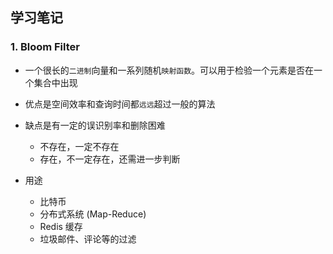 ## 学习笔记

### 1. Bloom Filter
  - 一个很长的`二进制`向量和一系列随机`映射函数`。可以用于检验一个元素是否在一个集合中出现
  - 优点是空间效率和查询时间都`远远`超过一般的算法
  - 缺点是有一定的误识别率和删除困难
    
    - 不存在，一定不存在
    - 存在，不一定存在，还需进一步判断
  - 用途
    
    - 比特币
    - 分布式系统 (Map-Reduce)
    - Redis 缓存
    - 垃圾邮件、评论等的过滤
    

